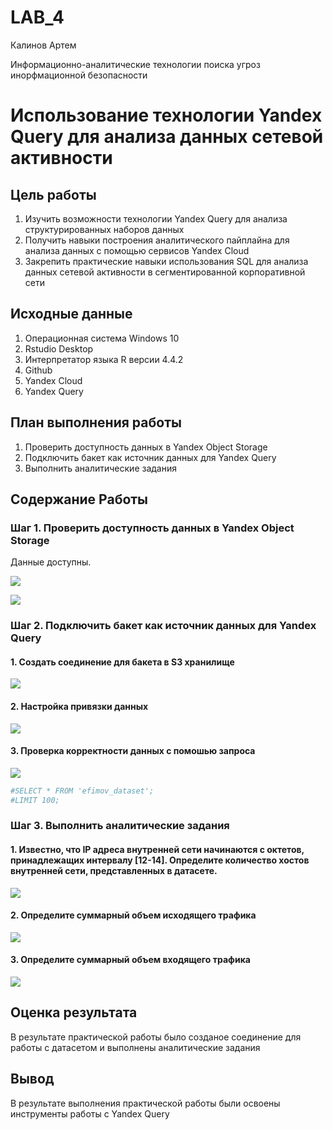 # LAB_4

Калинов Артем

Информационно-аналитические технологии поиска угроз инорфмационной
безопасности

# Использование технологии Yandex Query для анализа данных сетевой активности

## Цель работы

1.  Изучить возможности технологии Yandex Query для анализа
    структурированных наборов данных
2.  Получить навыки построения аналитического пайплайна для анализа
    данных с помощью сервисов Yandex Cloud
3.  Закрепить практические навыки использования SQL для анализа данных
    сетевой активности в сегментированной корпоративной сети

## Исходные данные

1.  Операционная система Windows 10
2.  Rstudio Desktop
3.  Интерпретатор языка R версии 4.4.2
4.  Github
5.  Yandex Cloud
6.  Yandex Query

## План выполнения работы

1.  Проверить доступность данных в Yandex Object Storage
2.  Подключить бакет как источник данных для Yandex Query
3.  Выполнить аналитические задания

## Содержание Работы

### Шаг 1. Проверить доступность данных в Yandex Object Storage

Данные доступны.

![](./Images/1.png)

![](./Images/2.png)

### Шаг 2. Подключить бакет как источник данных для Yandex Query

#### 1. Создать соединение для бакета в S3 хранилище

![](./Images/3.png)

#### 2. Настройка привязки данных

![](./Images/4.png)

#### 3. Проверка корректности данных с помошью запроса

![](./Images/5.png)

```r
#SELECT * FROM 'efimov_dataset';
#LIMIT 100;
```

### Шаг 3. Выполнить аналитические задания

#### 1. Известно, что IP адреса внутренней сети начинаются с октетов, принадлежащих интервалу \[12-14\]. Определите количество хостов внутренней сети, представленных в датасете.

![](./Images/6.png)

#### 2. Определите суммарный объем исходящего трафика

![](./Images/7.png)

#### 3. Определите суммарный объем входящего трафика

![](./Images/8.png)

## Оценка результата

В результате практической работы было созданое соединение для работы с
датасетом и выполнены аналитические задания

## Вывод

В результате выполнения практической работы были освоены инструменты
работы с Yandex Query
